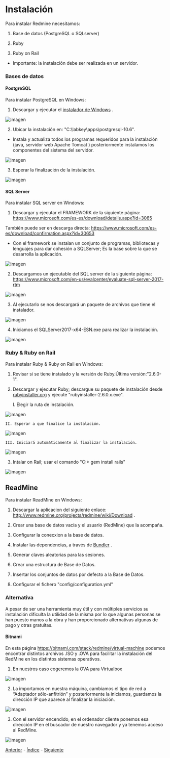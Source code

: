 # Instalación

Para instalar Redmine necesitamos:


1. Base de datos (PostgreSQL o SQLserver)

2. Ruby

3. Ruby on Rail


* Importante: la instalación debe ser realizada en un servidor.

### Bases de datos

#### PostgreSQL

Para instalar PostgreSQL en Windows:

1. Descargar y ejecutar el [instalador de Windows](https://www.enterprisedb.com/downloads/postgres-postgresql-downloads#windows) .

![imagen](https://github.com/AinoaFernandezMiguens/RedMine/blob/master/RedMine-Imagenes/Intalaci%C3%B3n/Bases%20de%20datos/PostgreSQL/1.JPG)

2. Ubicar la instalación en: "C:\labkey\apps\postgresql-10.6\".

* Instala y actualiza todos los programas requeridos para la instalación (java, servidor web Apache Tomcat  ) posteriormente instalamos los componentes del sistema del servidor.

![imagen](https://github.com/AinoaFernandezMiguens/RedMine/blob/master/RedMine-Imagenes/Intalaci%C3%B3n/Bases%20de%20datos/PostgreSQL/2.JPG)

3. Esperar la finalización de la instalación.

![imagen](https://github.com/AinoaFernandezMiguens/RedMine/blob/master/RedMine-Imagenes/Intalaci%C3%B3n/Bases%20de%20datos/PostgreSQL/3.JPG)

#### SQL Server

Para instalar SQL server en Windows:

1. Descargar y ejecutar el FRAMEWORK de la siguiente página: https://www.microsoft.com/es-es/download/details.aspx?id=3065

También puede ser en  descarga directa: https://www.microsoft.com/es-es/download/confirmation.aspx?id=30653

* Con el framework se instalan un conjunto de programas, bibliotecas y lenguajes para dar cohesión a SQLServer; Es la base sobre la que se desarrolla la aplicación.

![imagen](https://github.com/AinoaFernandezMiguens/RedMine/blob/master/RedMine-Imagenes/Intalaci%C3%B3n/Bases%20de%20datos/SQL%20server/0.JPG)

2. Descargamos un ejecutable del SQL server de la siguiente página: https://www.microsoft.com/en-us/evalcenter/evaluate-sql-server-2017-rtm

![imagen](https://github.com/AinoaFernandezMiguens/RedMine/blob/master/RedMine-Imagenes/Intalaci%C3%B3n/Bases%20de%20datos/SQL%20server/1.JPG)

3. Al ejecutarlo se nos descargará un paquete de archivos que tiene el instalador.

![imagen](https://github.com/AinoaFernandezMiguens/RedMine/blob/master/RedMine-Imagenes/Intalaci%C3%B3n/Bases%20de%20datos/SQL%20server/2.JPG)

4. Iniciamos el SQLServer2017-x64-ESN.exe para realizar la instalación.

![imagen](https://github.com/AinoaFernandezMiguens/RedMine/blob/master/RedMine-Imagenes/Intalaci%C3%B3n/Bases%20de%20datos/SQL%20server/3.JPG)

### Ruby & Ruby on Rail

Para instalar Ruby & Ruby on Rail en Windows:

1. Revisar si se tiene instalado y la versión de Ruby.Última versión:"2.6.0-1".

2. Descargar y ejecutar Ruby; descargue su paquete de instalación desde [rubyinstaller.org](https://rubyinstaller.org/) y ejecute "rubyinstaller-2.6.0.x.exe".

	I. Elegir la ruta de instalación.

![imagen](https://github.com/AinoaFernandezMiguens/RedMine/blob/master/RedMine-Imagenes/Intalaci%C3%B3n/Ruby%20%26%20Ruby%20on%20Rail/1.JPG)

	II. Esperar a que finalice la instalación.
	
![imagen](https://github.com/AinoaFernandezMiguens/RedMine/blob/master/RedMine-Imagenes/Intalaci%C3%B3n/Ruby%20%26%20Ruby%20on%20Rail/2.JPG)

	III. Iniciará automáticamente al finalizar la instalación.
	
![imagen](https://github.com/AinoaFernandezMiguens/RedMine/blob/master/RedMine-Imagenes/Intalaci%C3%B3n/Ruby%20%26%20Ruby%20on%20Rail/3.JPG)
	
3. Intalar on Rail; usar el comando "C:\> gem install rails"

![imagen](https://github.com/AinoaFernandezMiguens/RedMine/blob/master/RedMine-Imagenes/Intalaci%C3%B3n/Ruby%20%26%20Ruby%20on%20Rail/4.JPG)

## ReadMine

Para instalar ReadMine en Windows:

1. Descargar la aplicacion del siguiente enlace: http://www.redmine.org/projects/redmine/wiki/Download .

2. Crear una base de datos vacía y el usuario (RedMine) que la acompaña.

3. Configurar la conecxion a la base de datos.

4. Instalar las dependencias, a través de [Bundler](http://gembundler.com/) .

5. Generar claves aleatorias para las sesiones.

6. Crear una estructura de Base de Datos.

7. Insertar los conjuntos de datos por defecto a la Base de Datos.

8. Configurar el fichero "config/configuration.yml"

### Alternativa

A pesar de ser una herramienta muy útil y con múltiples servicios su instalación dificulta la utilidad de la misma por lo que algunas personas se han puesto manos a la obra y han proporcionado alternativas algunas de pago y otras gratuitas.

#### Bitnami

En esta página https://bitnami.com/stack/redmine/virtual-machine podemos encontrar distintos archivos .ISO y .OVA para facilitar la instalación del RedMine en los distintos sistemas operativos.

1. En nuestros caso cogeremos  la OVA para Virtualbox

![imagen](https://github.com/AinoaFernandezMiguens/RedMine/blob/master/RedMine-Imagenes/Intalaci%C3%B3n/Alternativa/Bitnami/1.JPG)

2. La importamos en nuestra máquina, cambiamos el tipo de red a “Adaptador sólo-anfitrión” y posteriormente la iniciamos, guardamos la dirección IP que aparece al finalizar  la iniciación.

![imagen](https://github.com/AinoaFernandezMiguens/RedMine/blob/master/RedMine-Imagenes/Intalaci%C3%B3n/Alternativa/Bitnami/2.JPG)

3. Con el servidor encendido, en el ordenador cliente ponemos esa dirección IP en el buscador de nuestro navegador y ya tenemos acceso al RedMine.

![imagen](https://github.com/AinoaFernandezMiguens/RedMine/blob/master/RedMine-Imagenes/Intalaci%C3%B3n/Alternativa/Bitnami/3.JPG)

[Anterior](https://github.com/AinoaFernandezMiguens/RedMine/blob/master/1.%20Introducci%C3%B3n.md) - [Índice](https://github.com/AinoaFernandezMiguens/RedMine/blob/master/0.%20%C3%8Dndice.md) - [Siguiente]()